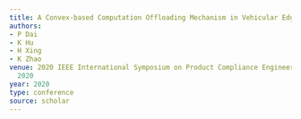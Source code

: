 ```yaml
---
title: A Convex-based Computation Offloading Mechanism in Vehicular Edge Computing
authors:
- P Dai
- K Hu
- H Xing
- K Zhao
venue: 2020 IEEE International Symposium on Product Compliance Engineering-Asia …,
  2020
year: 2020
type: conference
source: scholar
---
```

